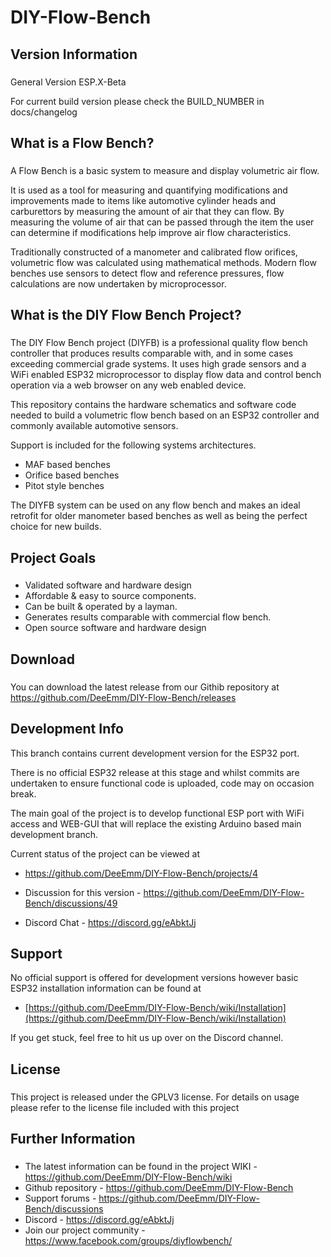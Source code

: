 # DIY-Flow-Bench

## Version Information
###

General Version ESP.X-Beta

For current build version please check the BUILD_NUMBER in docs/changelog



## What is a Flow Bench?
###

A Flow Bench is a basic system to measure and display volumetric air flow.

It is used as a tool for measuring and quantifying modifications and improvements made to items like automotive cylinder heads and carburettors by measuring the amount of air that they can flow. By measuring the volume of air that can be passed through the item the user can determine if modifications help improve air flow characteristics.

Traditionally constructed of a manometer and calibrated flow orifices, volumetric flow was calculated using mathematical methods. Modern flow benches use sensors to detect flow and reference pressures, flow calculations are now undertaken by microprocessor.

## What is the DIY Flow Bench Project?
###

The DIY Flow Bench project (DIYFB) is a professional quality flow bench controller that produces results comparable with, and in some cases exceeding commercial grade systems. It uses high grade sensors and a WiFi enabled ESP32 microprocessor to display flow data and control bench operation via a web browser on any web enabled device. 

This repository contains the hardware schematics and software code needed to build a volumetric flow bench based on an ESP32 controller and commonly available automotive sensors.

Support is included for the following systems architectures.

- MAF based benches
- Orifice based benches
- Pitot style benches

The DIYFB system can be used on any flow bench and makes an ideal retrofit for older manometer based benches as well as being the perfect choice for new builds.


## Project Goals
###
- Validated software and hardware design
- Affordable & easy to source components.
- Can be built & operated by a layman.
- Generates results comparable with commercial flow bench.
- Open source software and hardware design


## Download
###

You can download the latest release from our Githib repository at https://github.com/DeeEmm/DIY-Flow-Bench/releases


## Development Info

This branch contains current development version for the ESP32 port.

There is no official ESP32 release at this stage and whilst commits are undertaken to ensure functional code is uploaded, code may on occasion break.

The main goal of the project is to develop functional ESP port with WiFi access and WEB-GUI that will replace the existing Arduino based main development branch.

Current status of the project can be viewed at

- https://github.com/DeeEmm/DIY-Flow-Bench/projects/4

- Discussion for this version - https://github.com/DeeEmm/DIY-Flow-Bench/discussions/49
- Discord Chat - https://discord.gg/eAbktJj



## Support

No official support is offered for development versions however basic ESP32 installation information can be found at

- [https://github.com/DeeEmm/DIY-Flow-Bench/wiki/Installation](https://github.com/DeeEmm/DIY-Flow-Bench/wiki/Installation)

If you get stuck, feel free to hit us up over on the Discord channel.


## License
###

This project is released under the GPLV3 license. For details on usage please refer to the license file included with this project



## Further Information
###

- The latest information can be found in the project WIKI - https://github.com/DeeEmm/DIY-Flow-Bench/wiki
- Github repository - https://github.com/DeeEmm/DIY-Flow-Bench
- Support forums - https://github.com/DeeEmm/DIY-Flow-Bench/discussions
- Discord - https://discord.gg/eAbktJj
- Join our project community - https://www.facebook.com/groups/diyflowbench/ 

